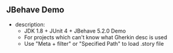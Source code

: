 JBehave Demo
---

- description:
  - JDK 1.8 + JUnit 4 + JBehave 5.2.0 Demo
  - For projects which can't know what Gherkin desc is used
  - Use "Meta + filter" or "Specified Path" to load .story file